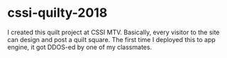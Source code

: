 # cssi-quilty-2018
I created this quilt project at CSSI MTV. Basically, every visitor to the site can design and post a quilt square. The first time I deployed this to app engine, it got DDOS-ed by one of my classmates.
